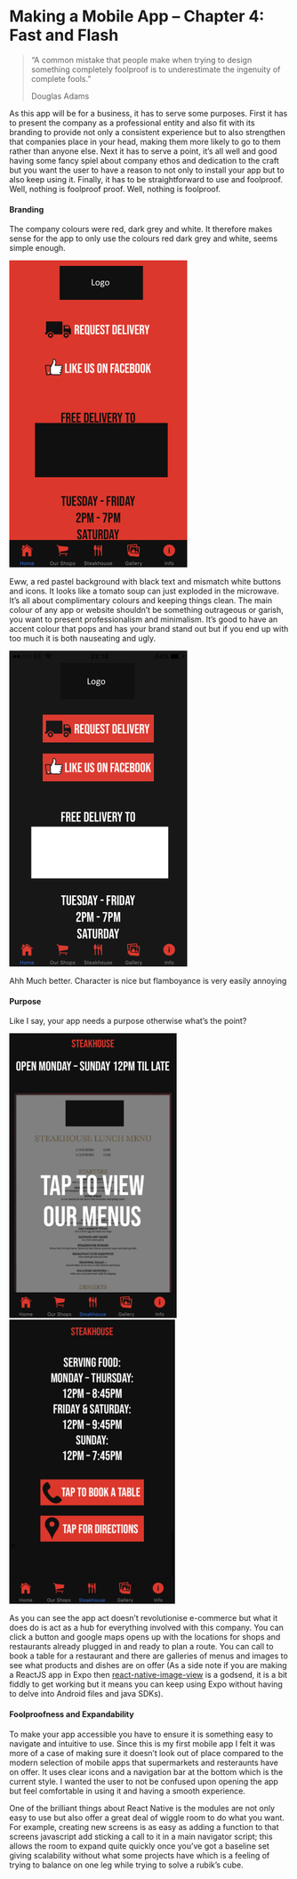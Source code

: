 # Making a Mobile App – Chapter 4: Fast and Flash

> “A common mistake that people make when trying to design something
> completely foolproof is to underestimate the ingenuity of complete fools.”
>
> Douglas Adams

As this app will be for a business, it has to serve some purposes. First it has to present the company as a professional entity and also fit with its branding to provide not only a consistent experience but to also strengthen that companies place in your head, making them more likely to go to them rather than anyone else. Next it has to serve a point, it’s all well and good having some fancy spiel about company ethos and dedication to the craft but you want the user to have a reason to not only to install your app but to also keep using it. Finally, it has to be straightforward to use and foolproof. Well, nothing is foolproof proof. Well, nothing is foolproof.

#### Branding
The company colours were red, dark grey and white. It therefore makes sense for the app to only use the colours red dark grey and white, seems simple enough.

![red app](/static/postimages/8/redapp.png)

Eww, a red pastel background with black text and mismatch white buttons and icons. It looks like a tomato soup can just exploded in the microwave. It’s all about complimentary colours and keeping things clean. The main colour of any app or website shouldn’t be something outrageous or garish, you want to present professionalism and minimalism. It’s good to have an accent colour that pops and has your brand stand out but if you end up with too much it is both nauseating and ugly.

![black app](/static/postimages/8/blackapp.png)

Ahh Much better. Character is nice but flamboyance is very easily annoying

#### Purpose
Like I say, your app needs a purpose otherwise what’s the point?

![menu](/static/postimages/8/menu.png)
![times](/static/postimages/8/times.png)

As you can see the app act doesn’t revolutionise e-commerce but what it does do is act as a hub for everything involved with this company. You can click a button and google maps opens up with the locations for shops and restaurants already plugged in and ready to plan a route. You can call to book a table for a restaurant and there are galleries of menus and images to see what products and dishes are on offer (As a side note if you are making a ReactJS app in Expo then [react-native-image-view](https://www.npmjs.com/package/react-native-image-view) is a godsend, it is a bit fiddly to get working but it means you can keep using Expo without having to delve into Android files and java SDKs).

#### Foolproofness and Expandability
To make your app accessible you have to ensure it is something easy to navigate and intuitive to use. Since this is my first mobile app I felt it was more of a case of making sure it doesn’t look out of place compared to the modern selection of mobile apps that supermarkets and resteraunts have on offer. It uses clear icons and a navigation bar at the bottom which is the current style. I wanted the user to not be confused upon opening the app but feel comfortable in using it and having a smooth experience.

One of the brilliant things about React Native is the modules are not only easy to use but also offer a great deal of wiggle room to do what you want. For example, creating new screens is as easy as adding a function to that screens javascript add sticking a call to it in a main navigator script; this allows the room to expand quite quickly once you’ve got a baseline set giving scalability without what some projects have which is a feeling of trying to balance on one leg while trying to solve a rubik’s cube.

